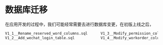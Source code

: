 # 数据库迁移

在应用开发的过程中，我们可能经常需要去进行数据库变更，在初版上线之后，

```sh
V1_1__Rename_reserved_word_columns.sql      V1_3__Modify_permission_column.sql          V1_5__Add_iot_net_monitor.sql               V1__Baseline_version.sql
V1_2__Add_wechat_login_table.sql            V1_4__Modify_workorder_column_exception.sql V1_6__Add_model_table.sql
```
